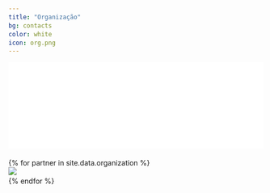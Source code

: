 ```yaml
---
title: "Organização"
bg: contacts
color: white
icon: org.png
---
```



<div class="responsive-img" style="max-width: 700px;margin:auto;">
  <a href="{{ partner.site }}" target="blank"><img src="img/organization/cesium.png"/></a>
</div>

<br>


<div class="row">
{% for partner in site.data.organization %}
  <div class="col m3 partner {% if full-width %}full-width{% endif %} valign">
    <a href="{{ partner.site }}" target="blank"><img src="img/organization/{{ partner.logo-image }}"/></a>
  </div>
{% endfor %}
</div>
